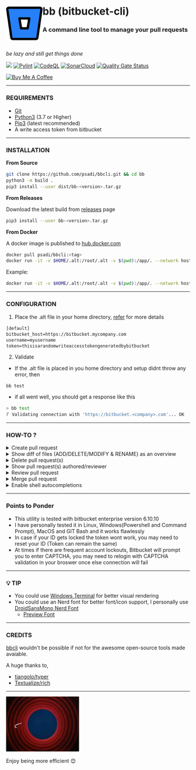 <div id="texts" style="white-space:nowrap;">
     <img height="100" width="100" src="./img/bb.png"  align="left"/>
     <h1>bb (bitbucket-cli) </h1>
     <h3>A command line tool to manage your pull requests</h3>
     </br>
</div>

<p><i>be lazy and still get things done</i></p>

![](https://img.shields.io/badge/license-MIT-green.svg?style=flat)
[![Pylint](https://github.com/psadi/bbcli/actions/workflows/pylint.yml/badge.svg)](https://github.com/psadi/bbcli/actions/workflows/pylint.yml)
[![CodeQL](https://github.com/psadi/bbcli/actions/workflows/codeql.yml/badge.svg)](https://github.com/psadi/bbcli/actions/workflows/codeql.yml)
[![SonarCloud](https://github.com/psadi/bbcli/actions/workflows/sonarcloud.yml/badge.svg)](https://github.com/psadi/bbcli/actions/workflows/sonarcloud.yml)
[![Quality Gate Status](https://sonarcloud.io/api/project_badges/measure?project=psadi_bbcli&metric=alert_status)](https://sonarcloud.io/summary/new_code?id=psadi_bbcli)



<a href="https://www.buymeacoffee.com/addy3494" target="_blank"><img src="https://www.buymeacoffee.com/assets/img/custom_images/orange_img.png" alt="Buy Me A Coffee" style="height: 22px !important;width: 100px !important;" ></a>

---

###  REQUIREMENTS

* [Git](https://git-scm.com/downloads)
* [Python3](https://www.python.org/downloads/) (3.7 or Higher)
* [Pip3]( https://pypi.org/project/pip/) (latest recommended)
* A write access token from bitbucket

---

###  INSTALLATION

<b>From Source</b>

```sh
git clone https://github.com/psadi/bbcli.git && cd bb
python3 -m build .
pip3 install --user dist/bb-<version>.tar.gz
```

<b>From Releases</b>

Download the latest build from [releases](https://github.com/psadi/bbcli/releases) page

```sh
pip3 install --user bb-<version>.tar.gz
```

<b>From Docker</b>

A docker image is published to [hub.docker.com](https://hub.docker.com/r/psadi/bbcli)

```sh
docker pull psadi/bbcli:<tag>
docker run -it -v $HOME/.alt:/root/.alt -v $(pwd):/app/. --network host psadi/bbcli [OPTIONS] COMMAND [ARGS]
```

Example:
```sh
docker run -it -v $HOME/.alt:/root/.alt -v $(pwd):/app/. --network host psadi/bbcli create --target master
```

---

###  CONFIGURATION

1. Place the .alt file in your home directory, [refer](.alt) for more details

```text
[default]
bitbucket_host=https://bitbucket.mycompany.com
username=myusername
token=thisisarandomwriteaccesstokengeneratedbybitbucket
```

2. Validate

* If the .alt file is placed in you home directory and setup didnt throw any error, then

```sh
bb test
```

* if all went well, you should get a response like this

```sh
> bb test
⠏ Validating connection with 'https://bitbucket.<company>.com'... OK
```
---

###  HOW-TO ?

<details>
  <summary>Create pull request</summary>

|Command|Action|
|-|-|
|`bb create --target master`|creates pull request and asks for confirmation|
|`bb create --target master --yes`|creates pull request without prompt|

</details>


<details>
  <summary>Show diff of files (ADD/DELETE/MODIFY & RENAME) as an overview</summary>

|Command|Action|
|-|-|
|`bb create --target master --yes --diff`|creates pull request without prompt and shows diff from the PR raised|
|`bb delete --id 1 --yes --diff`|deletes pull request without prompt and shows diff befoew PR is deleted|
|`bb diff --id 1`|shows diff for the given pull request id|


</details>

<details>
  <summary>Delete pull request(s)</summary>

|Command|Action|
|-|-|
|`bb delete --id 1`|deletes the given  pull request number with confirmation prompt|
|`bb delete --id 1 --yes`|deletes the given  pull request number without prompt|
|`bb delete --id 1,2,3`|deletes multiple pull requests|

</details>

<details>
  <summary>Show pull request(s) authored/reviewer</summary>

|Command|Action|
|-|-|
|`bb show`|show pull requests in current repository [Default]|
|`bb show --author`|show pull requests authored in current repository|
|`bb show --author --all`|show pull requests authored in all repositories|
|`bb show --reviewer`|show pull requests that you are a reviewer in current repository|
|`bb show --reviewer --all`|show pull requests that you are a reviewer in all repositories|

</details>

<details>
  <summary>Review pull request</summary>

|Command|Action|
|-|-|
|`bb review --id 1 --action approve`|marks the pull request as <span style="background-color:#00875a;color:white">**APPROVED**</span>|
|`bb review --id 1 --action unapprove`|marks the pull request as <span style="background-color:#de350b;color:white">**UNAPPROVED**</span>|
|`bb review --id 1 --action needs_work`|marks the pull request as <span style="background-color:#ffab00;color:white">**NEEDS WORK**</span>|

</details>


<details>
  <summary>Merge pull request</summary>

|Command|Action|
|-|-|
|`bb merge --id 1`|Validates pull request merge conditions and prompts for merge|
|`bb merge --id 1 --rebase`|adds optional rebase [Default: False]|
|`bb merge --id 1 --delete-source-branch`|deletes source branch after merge, [Default: False], If false will prompt for deletion|

</details>

<details>
  <summary>Enable shell autocompletions</summary>

* bb is equipped with shell auto completions, To enable it,

|Command|Action|
|-|-|
|`bb --install-completion`|Install completion for the current shell (One time setup)|
|`bb  --show-completion`|Show completion for the current shell, to copy it or customize the installation.|


</details>

---

###  Points to Ponder

* This utility is tested with bitbucket enterprise version 6.10.10
* I have personally tested it in Linux, Windows(Powershell and Command Prompt), MacOS and GIT Bash and it works flawlessly
* In case if your ID gets locked the token wont work, you may need to reset your ID (Token can remain the same)
* At times if there are frequent account lockouts, Bitbucket will prompt you to enter CAPTCHA, you may need to relogin with CAPTCHA validation in your broswer once else connection will fail

---

###  💡 TIP

* You could use [Windows Terminal](https://github.com/Microsoft/Terminal) for better visual rendering
* You could use an Nerd font for better font/icon support, I personally use [DroidSansMono Nerd Font](https://github.com/ryanoasis/nerd-fonts/releases/download/v2.1.0/DroidSansMono.zip)
  * [Preview Font](https://www.programmingfonts.org/#droid-sans)

---

###  CREDITS

[bbcli](https://github.com/psadi/bbcli) wouldn't be possible if not for the awesome open-source tools made avaiable.

A huge thanks to,

* [tiangolo/typer](https://github.com/tiangolo/typer)
* [Textualize/rich](https://github.com/Textualize/rich)


---

<p align="left"><img height="150" width="200" src="./img/thatsall.gif">

Enjoy being more efficient 😊

